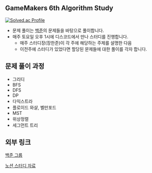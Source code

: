 ## GameMakers 6th Algorithm Study

[![Solved.ac Profile](http://mazassumnida.wtf/api/v2/generate_badge?boj=husk321)](https://solved.ac/husk321/)

- 문제 풀이는 [백준](https://www.acmicpc.net/)의 문제들을 바탕으로 풀이합니다.
- 매주 토요일 오후 1시에 디스코드에서 만나 스터디를 진행합니다.
  - 매주 스터디장(장한준)이 각 주에 해당하는 주제를 설명한 다음
  - 이전주에 스터디가 있었다면 할당된 문제들에 대한 풀이를 각자 합니다.



## 문제 풀이 과정
- 그리디
- BFS
- DFS
- DP
- 다익스트라
- 플로이드 와샬, 벨만포드
- MST
- 위상정렬
- 세그먼트 트리


## 외부 링크

[백준 그룹](https://www.acmicpc.net/group/13854)



[노션 스터디 자료](https://precious-myth-50e.notion.site/Main-15d628a060a94447afd1bc709e5447f2)


